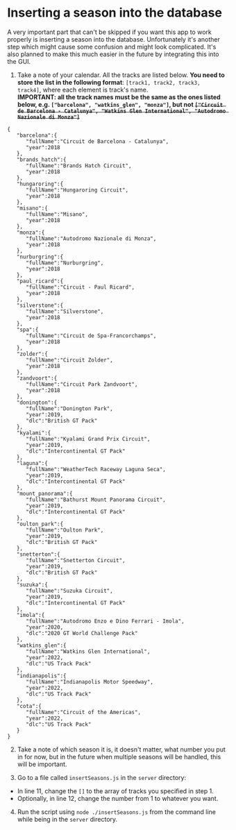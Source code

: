 # Inserting a season into the database

A very important part that can't be skipped if you want this app to work properly is inserting a season into the database. Unfortunately it's another step which might cause some confusion and might look complicated. It's also planned to make this much easier in the future by integrating this into the GUI.   
   
1. Take a note of your calendar. All the tracks are listed below. **You need to store the list in the following format**: `[track1, track2, track3, track4]`, where each element is track's name.   
**IMPORTANT: all the track names must be the same as the ones listed below, e.g. `["barcelona", "watkins_glen", "monza"]`, but not ~~`["Circuit de Barcelona - Catalunya", "Watkins Glen International", "Autodromo Nazionale di Monza"]`~~**

```
{
   "barcelona":{
      "fullName":"Circuit de Barcelona - Catalunya",
      "year":2018
   },
   "brands_hatch":{
      "fullName":"Brands Hatch Circuit",
      "year":2018
   },
   "hungaroring":{
      "fullName":"Hungaroring Circuit",
      "year":2018
   },
   "misano":{
      "fullName":"Misano",
      "year":2018
   },
   "monza":{
      "fullName":"Autodromo Nazionale di Monza",
      "year":2018
   },
   "nurburgring":{
      "fullName":"Nurburgring",
      "year":2018
   },
   "paul_ricard":{
      "fullName":"Circuit - Paul Ricard",
      "year":2018
   },
   "silverstone":{
      "fullName":"Silverstone",
      "year":2018
   },
   "spa":{
      "fullName":"Circuit de Spa-Francorchamps",
      "year":2018
   },
   "zolder":{
      "fullName":"Circuit Zolder",
      "year":2018
   },
   "zandvoort":{
      "fullName":"Circuit Park Zandvoort",
      "year":2018
   },
   "donington":{
      "fullName":"Donington Park",
      "year":2019,
      "dlc":"British GT Pack"
   },
   "kyalami":{
      "fullName":"Kyalami Grand Prix Circuit",
      "year":2019,
      "dlc":"Intercontinental GT Pack"
   },
   "laguna":{
      "fullName":"WeatherTech Raceway Laguna Seca",
      "year":2019,
      "dlc":"Intercontinental GT Pack"
   },
   "mount_panorama":{
      "fullName":"Bathurst Mount Panorama Circuit",
      "year":2019,
      "dlc":"Intercontinental GT Pack"
   },
   "oulton_park":{
      "fullName":"Oulton Park",
      "year":2019,
      "dlc":"British GT Pack"
   },
   "snetterton":{
      "fullName":"Snetterton Circuit",
      "year":2019,
      "dlc":"British GT Pack"
   },
   "suzuka":{
      "fullName":"Suzuka Circuit",
      "year":2019,
      "dlc":"Intercontinental GT Pack"
   },
   "imola":{
      "fullName":"Autodromo Enzo e Dino Ferrari - Imola",
      "year":2020,
      "dlc":"2020 GT World Challenge Pack"
   },
   "watkins_glen":{
      "fullName":"Watkins Glen International",
      "year":2022,
      "dlc":"US Track Pack"
   },
   "indianapolis":{
      "fullName":"Indianapolis Motor Speedway",
      "year":2022,
      "dlc":"US Track Pack"
   },
   "cota":{
      "fullName":"Circuit of the Americas",
      "year":2022,
      "dlc":"US Track Pack"
   }
}
```

2. Take a note of which season it is, it doesn't matter, what number you put in for now, but in the future when multiple seasons will be handled, this will be important.

3. Go to a file called `insertSeasons.js` in the `server` directory:
- In line 11, change the `[]` to the array of tracks you specified in step 1. 
- Optionally, in line 12, change the number from 1 to whatever you want. 

4. Run the script using `node ./insertSeasons.js` from the command line while being in the `server` directory.